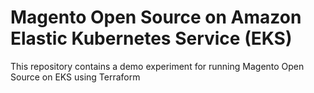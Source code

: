 # Magento Open Source on Amazon Elastic Kubernetes Service (EKS)

This repository contains a demo experiment for running Magento Open Source on EKS using Terraform